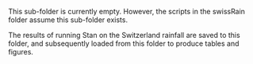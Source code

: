 This sub-folder is currently empty. However, the scripts in the swissRain folder assume this sub-folder exists.

The results of running Stan on the Switzerland rainfall are saved to this folder, and subsequently loaded from this folder to produce tables and figures.
